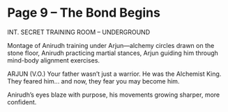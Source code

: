 # Page 9 – The Bond Begins

INT. SECRET TRAINING ROOM – UNDERGROUND

Montage of Anirudh training under Arjun—alchemy circles drawn on the stone floor, Anirudh practicing martial stances, Arjun guiding him through mind-body alignment exercises.

ARJUN (V.O.)
Your father wasn’t just a warrior. He was the Alchemist King. They feared him... and now, they fear you may become him.

Anirudh’s eyes blaze with purpose, his movements growing sharper, more confident.